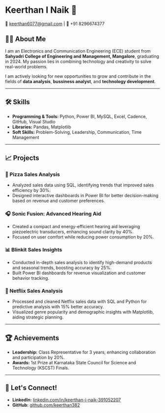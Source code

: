 # Keerthan I Naik 🌟  
📧 keerthan6077@gmail.com | 📱 +91 8296674377  

## 👨‍💻 About Me  
I am an Electronics and Communication Engineering (ECE) student from **Sahyadri College of Engineering and Management, Mangalore**, graduating in 2024. My passion lies in combining technology and creativity to solve real-world problems.  
  

I am actively looking for new opportunities to grow and contribute in the fields of **data analysis**, **bussiness analyst**, and **technology development**.  

---

## 🛠️ Skills  
- **Programming & Tools:** Python, Power BI, MySQL, Excel, Cadence, GitHub, Visual Studio  
- **Libraries:** Pandas, Matplotlib  
- **Soft Skills:** Problem-Solving, Leadership, Communication, Time Management  

---

## 📈 Projects  

### 🍕 Pizza Sales Analysis  
- Analyzed sales data using SQL, identifying trends that improved sales efficiency by 30%.  
- Designed interactive dashboards in Power BI for better decision-making based on revenue and customer preferences.  

### 🎧 Sonic Fusion: Advanced Hearing Aid  
- Created a compact and energy-efficient hearing aid leveraging piezoelectric transducers, enhancing sound clarity by 40%.  
- Focused on user comfort while reducing power consumption by 20%.  

### 📊 Blinkit Sales Insights  
- Conducted in-depth sales analysis to identify high-demand products and seasonal trends, boosting accuracy by 25%.  
- Built Power BI dashboards for revenue visualization and customer behavior tracking.  

### 🎥 Netflix Sales Analysis  
- Processed and cleaned Netflix sales data with SQL and Python for predictive analysis with 15% better accuracy.  
- Visualized genre popularity and demographic insights with Matplotlib, aiding strategic planning.  

---

## 🏆 Achievements  
- **Leadership:** Class Representative for 3 years, enhancing collaboration and participation by 20%.  
- **Awards:** 1st Prize at Karnataka State Council for Science and Technology (KSCST) Finals.  

---

## 📌 Let's Connect!  
- **LinkedIn:** [linkedin.com/in/keerthan-i-naik-391052207](https://linkedin.com/in/keerthan-i-naik-391052207)  
- **GitHub:** [github.com/keerthan382](https://github.com/keerthan382)  
